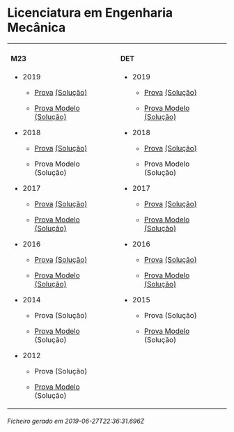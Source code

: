 <h1>Licenciatura em Engenharia Mecânica</h1><table><tr valign="top"><td><h4>M23</h4><ul><li><p>2019</p><ul><li><p><a href="https://www.isel.pt/media/uploads/tinymce/LEM_ProvaM23_2019.pdf">Prova</a> <a href="https://www.isel.pt/media/uploads/tinymce/LEM_ProvaM23_2019_Solucoes.pdf">(Solução)</a></p></li><li><p><a href="https://www.isel.pt/media/uploads/tinymce/LEMM23ProvaModelo2019.pdf">Prova Modelo</a> <a href="https://www.isel.pt/media/uploads/tinymce/LEMM23PModelo2019solucao.pdf">(Solução)</a></p></li></ul></li><li><p>2018</p><ul><li><p><a href="https://www.isel.pt/media/uploads/tinymce/ISEL_LEM_Prova2018.pdf">Prova</a> <a href="https://www.isel.pt/media/uploads/tinymce/ISEL_LEM_Prova2018_solucao.pdf">(Solução)</a></p></li><li><p>Prova Modelo (Solução)</p></li></ul></li><li><p>2017</p><ul><li><p><a href="https://www.isel.pt/media/uploads/tinymce/m23/M23_LEM_Prova_2017.pdf">Prova</a> <a href="https://www.isel.pt/media/uploads/tinymce/m23/M23_LEM_Prova_Solucao_2017.pdf">(Solução)</a></p></li><li><p><a href="https://www.isel.pt/media/uploads/tinymce/m23/M23_LEM_ProvaModelo_2017.pdf">Prova Modelo</a> <a href="https://www.isel.pt/media/uploads/tinymce/m23/M23_LEM_ProvaModelo_Solucao_2017.pdf">(Solução)</a></p></li></ul></li><li><p>2016</p><ul><li><p><a href="https://www.isel.pt/media/uploads/tinymce/m23/M23_LEM_Prova_2016.pdf">Prova</a> <a href="https://www.isel.pt/media/uploads/tinymce/m23/M23_LEM_Solucao2016.pdf">(Solução)</a></p></li><li><p><a href="https://www.isel.pt/media/uploads/tinymce/m23/M23_LEM_Prova_Modelo_2016.pdf">Prova Modelo</a> <a href="https://www.isel.pt/media/uploads/tinymce/m23/M23_LEM_Solucao_Prova_Modelo_2016.pdf">(Solução)</a></p></li></ul></li><li><p>2014</p><ul><li><p>Prova (Solução)</p></li><li><p><a href="https://www.isel.pt/pinst/servicos/servacademicos/docs/M23/Prova_MODELO_M23_2014_LEM.pdf">Prova Modelo</a> (Solução)</p></li></ul></li><li><p>2012</p><ul><li><p>Prova (Solução)</p></li><li><p><a href="https://www.isel.pt/pinst/servicos/servacademicos/docs/M23/provas2012/ProvaModelo_LEM_2012.pdf">Prova Modelo</a> (Solução)</p></li></ul></li></ul></td><td><h4>DET</h4><ul><li><p>2019</p><ul><li><p><a href="https://www.isel.pt/media/uploads/tinymce/LEM_ProvaM23_2019.pdf">Prova</a> <a href="https://www.isel.pt/media/uploads/tinymce/LEM_ProvaM23_2019_Solucoes.pdf">(Solução)</a></p></li><li><p><a href="https://www.isel.pt/media/uploads/tinymce/LEMM23ProvaModelo2019.pdf">Prova Modelo</a> <a href="https://www.isel.pt/media/uploads/tinymce/LEMM23PModelo2019solucao.pdf">(Solução)</a></p></li></ul></li><li><p>2018</p><ul><li><p><a href="https://www.isel.pt/media/uploads/tinymce/ISEL_LEM_Prova2018.pdf">Prova</a> <a href="https://www.isel.pt/media/uploads/tinymce/ISEL_LEM_Prova2018_solucao.pdf">(Solução)</a></p></li><li><p>Prova Modelo (Solução)</p></li></ul></li><li><p>2017</p><ul><li><p><a href="https://www.isel.pt/media/uploads/tinymce/det/DET_LEM_Prova_2017.pdf">Prova</a> <a href="https://www.isel.pt/media/uploads/tinymce/det/DET_LEM_Prova_Solucao_2017.pdf">(Solução)</a></p></li><li><p><a href="https://www.isel.pt/media/uploads/tinymce/det/DET_LEM_ProvaModelo_2017.pdf">Prova Modelo</a> <a href="https://www.isel.pt/media/uploads/tinymce/det/DET_LEM_ProvaModelo_Solucao_2017.pdf">(Solução)</a></p></li></ul></li><li><p>2016</p><ul><li><p><a href="https://www.isel.pt/media/uploads/tinymce/det/DET_LEM_Prova_2016.pdf">Prova</a> <a href="https://www.isel.pt/media/uploads/tinymce/det/DET_LEM_Solucao2016.pdf">(Solução)</a></p></li><li><p><a href="https://www.isel.pt/media/uploads/tinymce/det/DET_LEM_Prova_Modelo_2016.pdf">Prova Modelo</a> <a href="https://www.isel.pt/media/uploads/tinymce/det/DET_LEM_Solucao_Prova_Modelo_2016.pdf">(Solução)</a></p></li></ul></li><li><p>2015</p><ul><li><p>Prova (Solução)</p></li><li><p><a href="http://arquivo.pt/wayback/20151012124431/https://www.isel.pt/media/uploads/tinymce/Prova_Modelo_DETS_2015_LEM.pdf">Prova Modelo</a> (Solução)</p></li></ul></li></ul></td></tr></table><h6>Ficheiro gerado em 2019-06-27T22:36:31.696Z</h6>